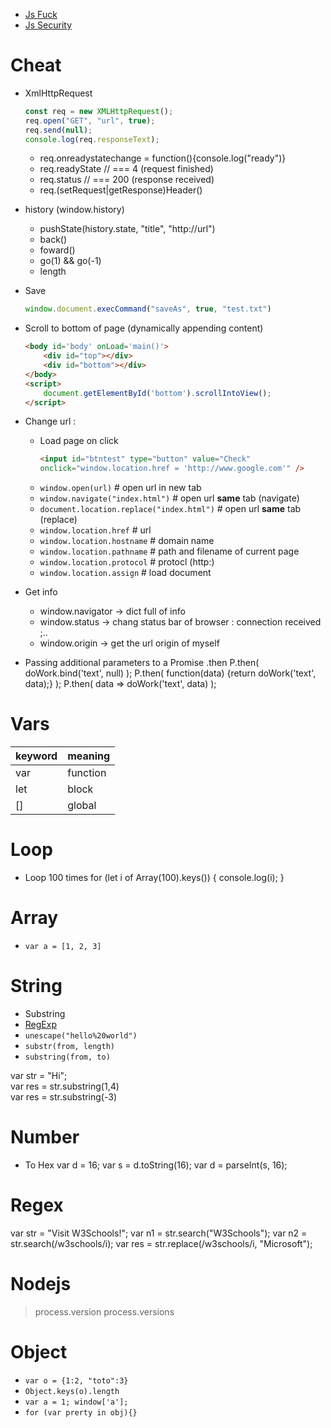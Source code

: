 * [Js Fuck](Js-Fuck)
* [Js Security](Js-Security)


# Cheat

* XmlHttpRequest
    ```js
    const req = new XMLHttpRequest();
    req.open("GET", "url", true);
    req.send(null);
    console.log(req.responseText);
    ```
    * req.onreadystatechange = function(){console.log("ready")}
    * req.readyState  // === 4 (request finished)
    * req.status  // === 200 (response received)
    * req.(setRequest|getResponse)Header()

* history (window.history)
    * pushState(history.state, "title", "http://url")
    * back()
    * foward()
    * go(1) && go(-1)
    * length

* Save
    ```js
    window.document.execCommand("saveAs", true, "test.txt")
    ```

* Scroll to bottom of page (dynamically appending content)
    ```html
    <body id='body' onLoad='main()'>
        <div id="top"></div>
        <div id="bottom"></div>
    </body>
    <script>
        document.getElementById('bottom').scrollIntoView();
    </script>
    ```

* Change url :
    * Load page on click
        ```html
        <input id="btntest" type="button" value="Check"
        onclick="window.location.href = 'http://www.google.com'" />
        ```
    * `window.open(url)` # open url in new tab
    * `window.navigate("index.html")`  # open url __same__ tab (navigate)
    * `document.location.replace("index.html")`  # open url __same__ tab (replace)
    * `window.location.href` # url
    * `window.location.hostname` # domain name
    * `window.location.pathname` # path and filename of current page
    * `window.location.protocol` # protocl (http:)
    * `window.location.assign` # load document
    
* Get info
	* window.navigator -> dict full of info
	* window.status -> chang status bar of browser : connection received ;..
	* window.origin -> get the url origin of myself

* Passing additional parameters to a Promise .then
    P.then( doWork.bind('text', null) );
    P.then( function(data) {return doWork('text', data);} );
    P.then( data => doWork('text', data) );
    
    
# Vars

| keyword | meaning  |
| ---     | ---      |
| var     | function |
| let     | block    |
| []      | global   |
    
# Loop

* Loop 100 times
    for (let i of Array(100).keys()) {
        console.log(i);
    }


# Array
* `var a = [1, 2, 3]`
    
# String
* Substring
* [RegExp](Js-RegExp)
* `unescape("hello%20world")`
* `substr(from, length)`
* `substring(from, to)`

var str = "Hi";  
var res = str.substring(1,4)  
var res = str.substring(-3)  


# Number

* To Hex
var d = 16;
var s = d.toString(16);
var d = parseInt(s, 16);


# Regex

var str = "Visit W3Schools!";
var n1 = str.search("W3Schools");
var n2 = str.search(/w3schools/i);
var res = str.replace(/w3schools/i, "Microsoft");


# Nodejs
> process.version
> process.versions


# Object
* `var o = {1:2, "toto":3}`
* `Object.keys(o).length`
* `var a = 1; window['a'];`
* `for (var prerty in obj){}`
